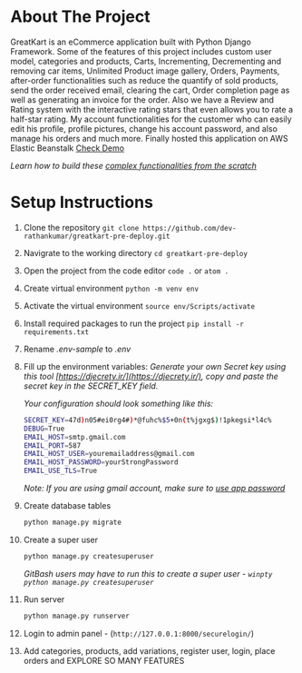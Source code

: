 # About The Project
GreatKart is an eCommerce application built with Python Django Framework. Some of the features of this project includes custom user model, categories and products, Carts, Incrementing, Decrementing and removing car items, Unlimited Product image gallery, Orders, Payments, after-order functionalities such as reduce the quantify of sold products, send the order received email, clearing the cart, Order completion page as well as generating an invoice for the order. Also we have a Review and Rating system with the interactive rating stars that even allows you to rate a half-star rating. My account functionalities for the customer who can easily edit his profile, profile pictures, change his account password, and also manage his orders and much more. Finally hosted this application on AWS Elastic Beanstalk [Check Demo](http://djangogreatkart.com/)

_Learn how to build these [complex functionalities from the scratch](https://www.udemy.com/course/django-ecommerce-project-based-course-python-django-web-development/?referralCode=BAD74EA99BCC2E331D13)_

# Setup Instructions

1. Clone the repository `git clone https://github.com/dev-rathankumar/greatkart-pre-deploy.git`
2. Navigrate to the working directory `cd greatkart-pre-deploy`
3. Open the project from the code editor `code .` or `atom .`
4. Create virtual environment `python -m venv env`
5. Activate the virtual environment `source env/Scripts/activate`
6. Install required packages to run the project `pip install -r requirements.txt`
7. Rename _.env-sample_ to _.env_
8. Fill up the environment variables:
    _Generate your own Secret key using this tool [https://djecrety.ir/](https://djecrety.ir/), copy and paste the secret key in the SECRET_KEY field._

    _Your configuration should look something like this:_
    ```sh
    SECRET_KEY=47d)n05#ei0rg4#)*@fuhc%$5+0n(t%jgxg$)!1pkegsi*l4c%
    DEBUG=True
    EMAIL_HOST=smtp.gmail.com
    EMAIL_PORT=587
    EMAIL_HOST_USER=youremailaddress@gmail.com
    EMAIL_HOST_PASSWORD=yourStrongPassword
    EMAIL_USE_TLS=True
    ```
    _Note: If you are using gmail account, make sure to [use app password](https://support.google.com/accounts/answer/185833)_
9. Create database tables
    ```sh
    python manage.py migrate
    ```
10. Create a super user
    ```sh
    python manage.py createsuperuser
    ```
    _GitBash users may have to run this to create a super user - `winpty python manage.py createsuperuser`_
11. Run server
    ```sh
    python manage.py runserver
    ```
12. Login to admin panel - (`http://127.0.0.1:8000/securelogin/`)
13. Add categories, products, add variations, register user, login, place orders and EXPLORE SO MANY FEATURES

